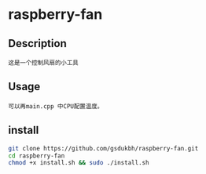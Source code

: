 # raspberry-fan 

## Description

    这是一个控制风扇的小工具

## Usage

    可以再main.cpp 中CPU配置温度。

## install

```bash
git clone https://github.com/gsdukbh/raspberry-fan.git
cd raspberry-fan
chmod +x install.sh && sudo ./install.sh
```
